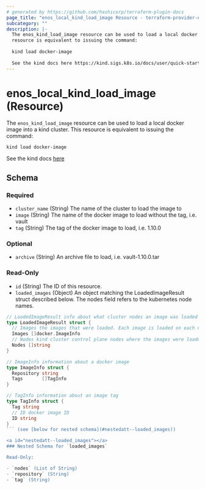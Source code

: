```yaml
---
# generated by https://github.com/hashicorp/terraform-plugin-docs
page_title: "enos_local_kind_load_image Resource - terraform-provider-enos"
subcategory: ""
description: |-
  The enos_kind_load_image resource can be used to load a local docker image into a kind cluster. This
  resource is equivalent to issuing the command:
  
  kind load docker-image
  
  See the kind docs here https://kind.sigs.k8s.io/docs/user/quick-start/#loading-an-image-into-your-cluster
---
```


# enos_local_kind_load_image (Resource)

The `enos_kind_load_image` resource can be used to load a local docker image into a kind cluster. This
resource is equivalent to issuing the command:

```shell
kind load docker-image
```
See the kind docs [here](https://kind.sigs.k8s.io/docs/user/quick-start/#loading-an-image-into-your-cluster)



<!-- schema generated by tfplugindocs -->
## Schema

### Required

- `cluster_name` (String) The name of the cluster to load the image to
- `image` (String) The name of the docker image to load without the tag, i.e. vault
- `tag` (String) The tag of the docker image to load, i.e. 1.10.0

### Optional

- `archive` (String) An archive file to load, i.e. vault-1.10.0.tar

### Read-Only

- `id` (String) The ID of this resource.
- `loaded_images` (Object) An object matching the LoadedImageResult struct described below. The nodes field refers to the
kubernetes node names.

```go
// LoadedImageResult info about what cluster nodes an image was loaded on
type LoadedImageResult struct {
  // Images the images that were loaded. Each image is loaded on each node
  Images []docker.ImageInfo
  // Nodes kind cluster control plane nodes where the images were loaded
  Nodes []string
}

// ImageInfo information about a docker image
type ImageInfo struct {
  Repository string
  Tags       []TagInfo
}

// TagInfo information about an image tag
type TagInfo struct {
  Tag string
  // ID docker image ID
  ID string
}
``` (see [below for nested schema](#nestedatt--loaded_images))

<a id="nestedatt--loaded_images"></a>
### Nested Schema for `loaded_images`

Read-Only:

- `nodes` (List of String)
- `repository` (String)
- `tag` (String)
